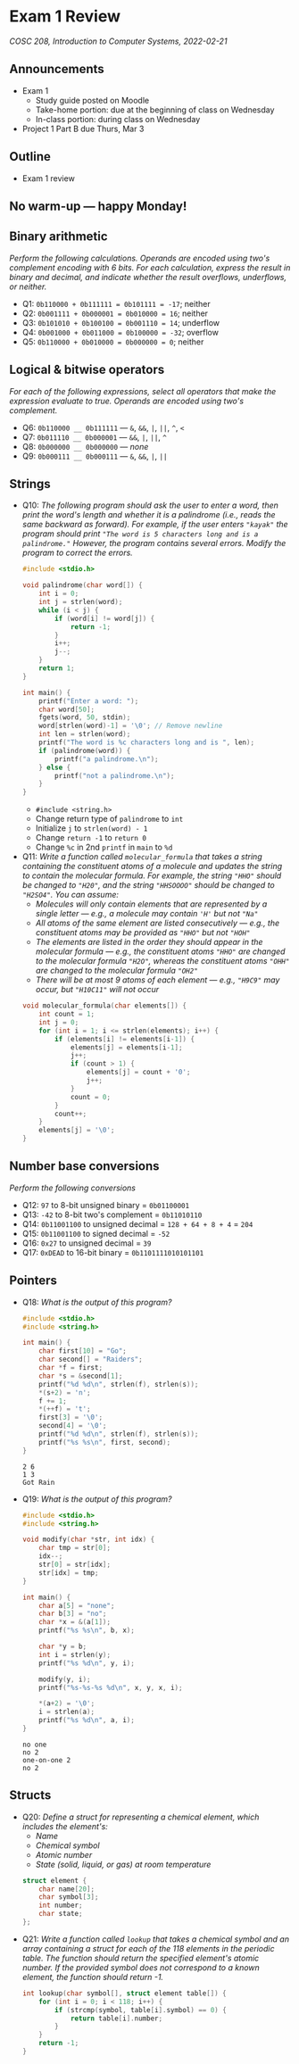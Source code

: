 # Exam 1 Review
_COSC 208, Introduction to Computer Systems, 2022-02-21_

## Announcements
* Exam 1
    * Study guide posted on Moodle
    * Take-home portion: due at the beginning of class on Wednesday
    * In-class portion: during class on Wednesday
* Project 1 Part B due Thurs, Mar 3

## Outline
* Exam 1 review

## No warm-up — happy Monday!

## Binary arithmetic
_Perform the following calculations. Operands are encoded using two's complement encoding with 6 bits. For each calculation, express the result in binary and decimal, and indicate whether the result overflows, underflows, or neither._
* Q1: `0b110000 + 0b111111 = 0b101111 = -17`; neither
* Q2: `0b001111 + 0b000001 = 0b010000 = 16`; neither
* Q3: `0b101010 + 0b100100 = 0b001110 = 14`; underflow
* Q4: `0b001000 + 0b011000 = 0b100000 = -32`; overflow
* Q5: `0b110000 + 0b010000 = 0b000000 = 0`; neither

## Logical & bitwise operators
_For each of the following expressions, select all operators that make the expression evaluate to true. Operands are encoded using two's complement._
* Q6: `0b110000 __ 0b111111` — `&`, `&&`, `|`, `||`, `^`, `<`
* Q7: `0b011110 __ 0b000001` — `&&`, `|`, `||`, `^`
* Q8: `0b000000 __ 0b000000` — _none_
* Q9: `0b000111 __ 0b000111` — `&`, `&&`, `|`, `||`

## Strings
* Q10: _The following program should ask the user to enter a word, then print the word's length and whether it is a palindrome (i.e., reads the same backward as forward). For example, if the user enters `"kayak"` the program should print `"The word is 5 characters long and is a palindrome."` However, the program contains several errors. Modify the program to correct the errors._
    ```C
    #include <stdio.h>

    void palindrome(char word[]) {
        int i = 0;
        int j = strlen(word);
        while (i < j) {
            if (word[i] != word[j]) {
                return -1;
            }
            i++;
            j--;
        }
        return 1;
    }

    int main() {
        printf("Enter a word: ");
        char word[50];
        fgets(word, 50, stdin);
        word[strlen(word)-1] = '\0'; // Remove newline
        int len = strlen(word);
        printf("The word is %c characters long and is ", len);
        if (palindrome(word)) {
            printf("a palindrome.\n");
        } else {
            printf("not a palindrome.\n");
        }
    }
    ```
    * `#include <string.h>`
    * Change return type of `palindrome` to `int`
    * Initialize `j` to `strlen(word) - 1`
    * Change `return -1` to `return 0`
    * Change `%c` in 2nd `printf` in `main` to `%d`
* Q11: _Write a function called `molecular_formula` that takes a string containing the constituent atoms of a molecule and updates the string to contain the molecular formula. For example, the string `"HHO"` should be changed to `"H20"`, and the string `"HHSOOOO"` should be changed to `"H2SO4"`. You can assume:_
    * _Molecules will only contain elements that are represented by a single letter — e.g., a molecule may contain `'H'` but not `"Na"`_
    * _All atoms of the same element are listed consecutively — e.g., the constituent atoms may be provided as `"HHO"` but not `"HOH"`_
    * _The elements are listed in the order they should appear in the molecular formula — e.g., the constituent atoms `"HHO"` are changed to the molecular formula `"H2O"`, whereas the constituent atoms `"OHH"` are changed to the molecular formula `"OH2"`_
    * _There will be at most 9 atoms of each element — e.g., `"H9C9"` may occur, but `"H10C11"` will not occur_
    ```C
    void molecular_formula(char elements[]) {
        int count = 1;
        int j = 0;
        for (int i = 1; i <= strlen(elements); i++) {
            if (elements[i] != elements[i-1]) {
                elements[j] = elements[i-1];
                j++;
                if (count > 1) {
                    elements[j] = count + '0';
                    j++;
                }
                count = 0;
            }
            count++;
        }
        elements[j] = '\0';
    }
    ```

## Number base conversions
_Perform the following conversions_
* Q12: `97` to 8-bit unsigned binary = `0b01100001`
* Q13: `-42` to 8-bit two's complement = `0b11010110`
* Q14: `0b11001100` to unsigned decimal = `128 + 64 + 8 + 4` = `204`
* Q15: `0b11001100` to signed decimal = `-52`
* Q16: `0x27` to unsigned decimal = `39`
* Q17: `0xDEAD` to 16-bit binary = `0b1101111010101101`

## Pointers
* Q18: _What is the output of this program?_
    ```C
    #include <stdio.h>
    #include <string.h>

    int main() {
        char first[10] = "Go";
        char second[] = "Raiders";
        char *f = first;
        char *s = &second[1];
        printf("%d %d\n", strlen(f), strlen(s));
        *(s+2) = 'n';
        f += 1;
        *(++f) = 't';
        first[3] = '\0';
        second[4] = '\0';
        printf("%d %d\n", strlen(f), strlen(s));
        printf("%s %s\n", first, second);
    }
    ```
    ```
    2 6
    1 3
    Got Rain
    ```
* Q19: _What is the output of this program?_
    ```C
    #include <stdio.h>
    #include <string.h>

    void modify(char *str, int idx) {
        char tmp = str[0];
        idx--;
        str[0] = str[idx];
        str[idx] = tmp;
    }

    int main() {
        char a[5] = "none";
        char b[3] = "no";
        char *x = &(a[1]);
        printf("%s %s\n", b, x);

        char *y = b;
        int i = strlen(y);
        printf("%s %d\n", y, i);

        modify(y, i);
        printf("%s-%s-%s %d\n", x, y, x, i);

        *(a+2) = '\0';
        i = strlen(a);
        printf("%s %d\n", a, i);
    }
    ```
    ```
    no one
    no 2
    one-on-one 2
    no 2
    ```

## Structs
* Q20: _Define a struct for representing a chemical element, which includes the element's:_
    * _Name_
    * _Chemical symbol_
    * _Atomic number_
    * _State (solid, liquid, or gas) at room temperature_
    ```C
    struct element {
        char name[20];
        char symbol[3];
        int number;
        char state;
    };
    ```
* Q21: _Write a function called `lookup` that takes a chemical symbol and an array containing a struct for each of the 118 elements in the periodic table. The function should return the specified element's atomic number. If the provided symbol does not correspond to a known element, the function should return -1._
    ```C
    int lookup(char symbol[], struct element table[]) {
        for (int i = 0; i < 118; i++) {
            if (strcmp(symbol, table[i].symbol) == 0) {
                return table[i].number;
            }
        }
        return -1;
    }
    ```